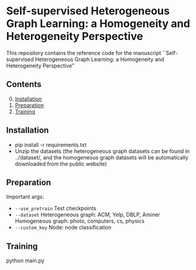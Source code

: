 # Self-supervised Heterogeneous Graph Learning:  a Homogeneity and Heterogeneity Perspective 

This repository contains the reference code for the manuscript ``Self-supervised Heterogeneous Graph Learning:  a Homogeneity and Heterogeneity Perspective" 

## Contents

0. [Installation](#installation)
0. [Preparation](#Preparation)
0. [Training](#train)


## Installation
* pip install -r requirements.txt 
* Unzip the datasets (the heterogeneous graph datasets can be found in ../dataset/, and the homogeneous graph datasets will be automatically downloaded from the public website)

## Preparation
Important args:
* `--use_pretrain` Test checkpoints
* `--dataset` Heterogeneous graph: ACM, Yelp, DBLP, Aminer Homogeneous graph: photo, computers, cs, physics
* `--custom_key` Node: node classification

## Training
python main.py


